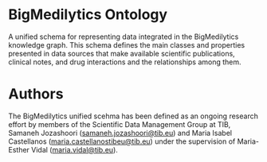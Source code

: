 # BigMedilytics Ontology
A unified schema for representing data integrated in the BigMedilytics knowledge graph. This schema defines the main classes and properties presented in data sources that make available scientific publications, clinical notes, and drug interactions and the relationships among them.
 
# Authors
The BigMedilytics unified scehma has been defined as an ongoing research effort by members of the Scientific Data Management Group at TIB, Samaneh Jozashoori (samaneh.jozashoori@tib.eu) and Maria Isabel Castellanos (maria.castellanostibeu@tib.eu) under the supervision of Maria-Esther Vidal (maria.vidal@tib.eu).
